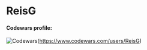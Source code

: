 # ReisG

#### Codewars profile:
![Codewars](https://www.codewars.com/users/ReisG/badges/large)(https://www.codewars.com/users/ReisG)
